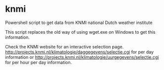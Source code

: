 # knmi
Powershell script to get data from KNMI national Dutch weather institute

This script replaces the old way of using wget.exe on Windows to get this information.

Check the KNMI website for an interactive selection page.
http://projects.knmi.nl/klimatologie/daggegevens/selectie.cgi for per day information or http://projects.knmi.nl/klimatologie/uurgegevens/selectie.cgi for per hour per day information.
